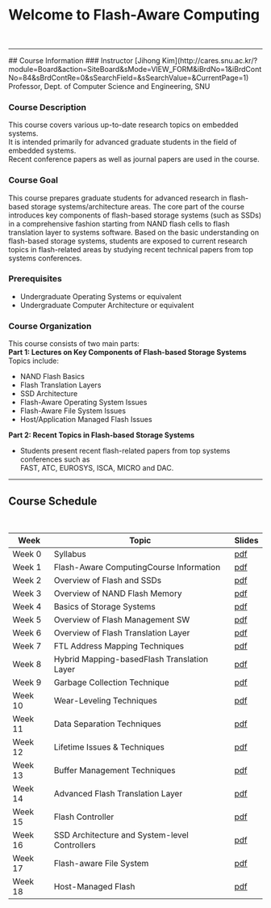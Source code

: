 # Welcome to Flash-Aware Computing 
<br/>  
<hr>  
## Course Information
### Instructor 
[Jihong Kim](http://cares.snu.ac.kr/?module=Board&action=SiteBoard&sMode=VIEW_FORM&iBrdNo=1&iBrdContNo=84&sBrdContRe=0&sSearchField=&sSearchValue=&CurrentPage=1) <br/>
Professor, Dept. of Computer Science and Engineering, SNU 

### Course Description
This course covers various up-to-date research topics on embedded systems. <br/> 
It is intended primarily for advanced graduate students in the field of embedded systems. <br/>
Recent conference papers as well as journal papers are used in the course.

### Course Goal 
This course prepares graduate students for advanced research in flash-based storage systems/architecture areas. 
The core part of the course introduces key components of flash-based storage systems (such as SSDs) in a comprehensive fashion starting from NAND flash cells to flash translation layer to systems software.
Based on the basic understanding on flash-based storage systems, students are exposed to current research topics in flash-related areas by studying recent technical papers from top systems conferences. <br/> 

### Prerequisites 
* Undergraduate Operating Systems or equivalent 
* Undergraduate Computer Architecture or equivalent 


### Course Organization 
This course consists of two main parts:   
**Part 1: Lectures on Key Components of Flash-based Storage Systems**
Topics include:  
 - NAND Flash Basics
 - Flash Translation Layers
 - SSD Architecture
 - Flash-Aware Operating System Issues
 - Flash-Aware File System Issues
 - Host/Application Managed Flash Issues


**Part 2: Recent Topics in Flash-based Storage Systems**   
 - Students present recent flash-related papers from top systems conferences such as  
   FAST, ATC, EUROSYS, ISCA, MICRO and DAC.



<hr>

## Course Schedule 
<br/>   


Week | Topic | Slides  
------------ | ------------- | -------------
Week 0 | Syllabus | [pdf](https://drive.google.com/file/d/1b97DJ1kQgTpVkna-nuv1KuLvXvVhN3K9/view?usp=sharing)
Week 1 | Flash-Aware ComputingCourse Information | [pdf](https://drive.google.com/file/d/1jPSeJ4Y2ej4PE6sB2Ul3ekTxfJBKERE7/view?usp=sharing)
Week 2 | Overview of Flash and SSDs | [pdf](https://drive.google.com/file/d/1Umrlua-gX3deXkR9yZOAMq1A6nPIaxLF/view?usp=sharing)
Week 3 | Overview of NAND Flash Memory | [pdf](https://drive.google.com/file/d/13RX6EOwu42TMgialjW1y7EI9wBNnT9ns/view?usp=sharing)
Week 4 | Basics of Storage Systems | [pdf](https://drive.google.com/file/d/1zNoxlkTiE1CwDsUYkdSzEfUSvQ6pKF93/view?usp=sharing)
Week 5 | Overview of Flash Management SW | [pdf](https://drive.google.com/file/d/1CWGW7Owd4Y6KYzBl6EFM6D5oNTfvx5kO/view?usp=sharing)
Week 6 | Overview of Flash Translation Layer| [pdf](https://drive.google.com/file/d/1JtU4-yrqP8chgmOk5CCSXiTW1oCFyTOZ/view?usp=sharing)
Week 7 | FTL Address Mapping Techniques | [pdf](https://drive.google.com/file/d/1qseyxILnMxbq-CXZQ0zZbXWsNh7ljhpd/view?usp=sharing)
Week 8 | Hybrid Mapping-basedFlash Translation Layer | [pdf](https://drive.google.com/file/d/1Pxi0-guVBtIg0TcSw2a4NrB64GhGaFFx/view?usp=sharing)
Week 9 | Garbage Collection Technique | [pdf](https://drive.google.com/file/d/1qH5wvdM0iyFyRSXwVCrKa8i92oOusMtH/view?usp=sharing)
Week 10 | Wear-Leveling Techniques | [pdf](https://drive.google.com/file/d/1IfBPoQ7LshnEle8Y0tqoTRJwVXZr5wX0/view?usp=sharing)
Week 11 | Data Separation Techniques | [pdf](https://drive.google.com/file/d/1QHLPAoXgRurjR3kuKVDPIxXaB9PWBzy4/view?usp=sharing)
Week 12 | Lifetime Issues & Techniques | [pdf](https://drive.google.com/file/d/1MJkEhN5srHiH_32GTu05Eq66tRBH3vua/view?usp=sharing)
Week 13 | Buffer Management Techniques | [pdf](https://drive.google.com/file/d/1tGxNmN9_vJ0ETchhCHJtCqHCPgatSqDk/view?usp=sharing)
Week 14 | Advanced Flash Translation Layer | [pdf](https://drive.google.com/file/d/1smH4Jx9c88pYLgpZJKjNh9sTqtucbvzT/view?usp=sharing)
Week 15 | Flash Controller | [pdf](https://drive.google.com/file/d/1rZ4VMrbO1nc0clz4uHpDaZ2fsO3HNlKH/view?usp=sharing)
Week 16 | SSD Architecture and System-level Controllers | [pdf](https://drive.google.com/file/d/1RfjyqOHNrXFiH902N1GHIT351N3imXBh/view?usp=sharing)
Week 17 | Flash-aware File System | [pdf](https://drive.google.com/file/d/1AaOeWTkTgfGQRbuQEgu0Erl1rw-ZD_ok/view?usp=sharing)
Week 18 | Host-Managed Flash | [pdf](https://drive.google.com/file/d/19D1EldXXfLg6sBdZTZMseGXXMOHjKL09/view?usp=sharing)

